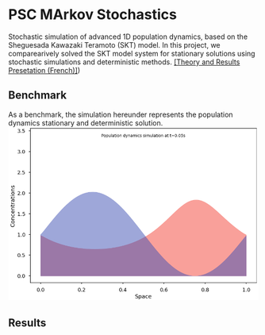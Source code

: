 # PSC MArkov Stochastics

Stochastic simulation of advanced 1D population dynamics, based on the Sheguesada Kawazaki Teramoto (SKT) model.
In this project, we comparearively solved the SKT model system for stationary solutions using stochastic simulations and deterministic methods. [[Theory and Results Presetation (French)]](./misc/PSC.pdf))

## Benchmark

As a benchmark, the simulation hereunder represents the population dynamics stationary and deterministic solution.
![Population dynamics simulation](./misc/SKT.gif)


## Results



